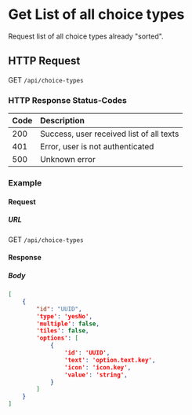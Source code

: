 # Get List of all choice types

Request list of all choice types already "sorted".

## HTTP Request

GET `/api/choice-types`


### HTTP Response Status-Codes

| Code   | Description |
|:-------|:------------|
|200     |Success, user received list of all texts|
|401     |Error, user is not authenticated|
|500     |Unknown error|


### Example

#### Request

##### URL

GET `/api/choice-types`

#### Response

##### Body
```json
[
    {
        "id": "UUID",
        'type': 'yesNo',
        'multiple': false,
        'tiles': false,
        'options': [
            {
                'id': 'UUID',
                'text': 'option.text.key',
                'icon': 'icon.key',
                'value': 'string',
            }
        ]
    }
]
```
